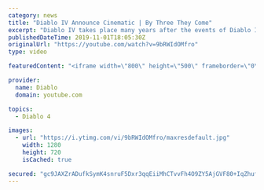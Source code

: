 ```yaml
---
category: news
title: "Diablo IV Announce Cinematic | By Three They Come"
excerpt: "Diablo IV takes place many years after the events of Diablo III, after millions have been slaughtered by the actions of the High Heavens and Burning Hells alike."
publishedDateTime: 2019-11-01T18:05:30Z
originalUrl: "https://youtube.com/watch?v=9bRWIdOMfro"
type: video

featuredContent: "<iframe width=\"800\" height=\"500\" frameborder=\"0\" src=\"https://www.youtube.com/embed/9bRWIdOMfro\" allow=\"accelerometer; autoplay; encrypted-media; gyroscope; picture-in-picture\" allowfullscreen></iframe>"

provider:
  name: Diablo
  domain: youtube.com

topics:
  - Diablo 4

images:
  - url: "https://i.ytimg.com/vi/9bRWIdOMfro/maxresdefault.jpg"
    width: 1280
    height: 720
    isCached: true

secured: "gc9JAXZrADufkSymK4snruF5Dxr3qqEiiMhCTvvFh4O9ZY5AjGVF80+IqZhufCuIfLjN3N3zBwDPBa8sgFpbySEd6YjPuPVfdb91y8mVGkoEjAtn1Ug9wI6iC1TB2rlPWZenyYkYXo2MK0e93ZAONlcpf4c9RRvk653C/X7tPou7SEHSS4nEjSM9lYjnJtrn/4TZmWh9NQ9xF4nqY/w4nt/4UjhfXiXIsiCp/KhnBlWsQfy0FeBOy6YiBENH3k/UgVHHexpRU5/US6HClz9aCNuuWK91DeffkK7Q627wdt87oxmQBh5xKOuuqET/ZpVoCIou8XTSLYr1oDz+zn2QmcPBm6gW9Z94ssHCgMTxJUUsERpDj499+A7Es3bcX/Ukxsnkpu0YK0L8Bfua0/Bu43M9EQgEwD1LfjqJXufxyZfeSUNOIsRopfQ8F+TMtC7P;ho1DkgM1aJCOQab0igYc7A=="
---
```


